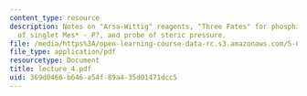 ```yaml
---
content_type: resource
description: Notes on "Arsa-Wittig" reagents, "Three Fates" for phosphinidenes, structure
  of singlet Mes* - P?, and probe of steric pressure.
file: /media/https%3A/open-learning-course-data-rc.s3.amazonaws.com/5-05-principles-of-inorganic-chemistry-iii-spring-2005/369d0466b646a54f89a435d01471dcc5_lecture_4.pdf
file_type: application/pdf
resourcetype: Document
title: lecture_4.pdf
uid: 369d0466-b646-a54f-89a4-35d01471dcc5
---
```


